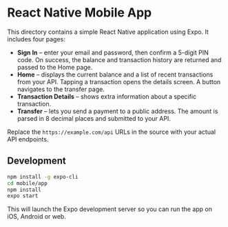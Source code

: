 # React Native Mobile App

This directory contains a simple React Native application using Expo. It includes
four pages:

- **Sign In** – enter your email and password, then confirm a 5-digit PIN code. On success, the balance and transaction history are returned and passed to the Home page.
- **Home** – displays the current balance and a list of recent transactions from
your API. Tapping a transaction opens the details screen. A button navigates to
the transfer page.
- **Transaction Details** – shows extra information about a specific
transaction.
- **Transfer** – lets you send a payment to a public address. The amount is
parsed in 8 decimal places and submitted to your API.

Replace the `https://example.com/api` URLs in the source with your actual API
endpoints.

## Development

```bash
npm install -g expo-cli
cd mobile/app
npm install
expo start
```

This will launch the Expo development server so you can run the app on iOS,
Android or web.
